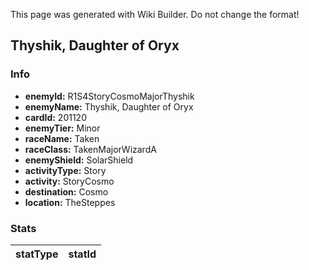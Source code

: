 <span class="wiki-builder">This page was generated with Wiki Builder. Do not change the format!</span>

## Thyshik, Daughter of Oryx
### Info
* **enemyId:** R1S4StoryCosmoMajorThyshik
* **enemyName:** Thyshik, Daughter of Oryx
* **cardId:** 201120
* **enemyTier:** Minor
* **raceName:** Taken
* **raceClass:** TakenMajorWizardA
* **enemyShield:** SolarShield
* **activityType:** Story
* **activity:** StoryCosmo
* **destination:** Cosmo
* **location:** TheSteppes

### Stats
statType | statId
-------- | ------

